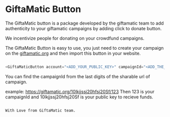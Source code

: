 # GiftaMatic Button

The GiftaMatic button is a package developed by the giftamatic team to add authenticity to your giftamatic campaigns by adding click to donate button. 

We incentivize people for donating on your crowdfund campaigns.

The GiftaMatic Button is easy to use, you just need to create your campaign on the [giftamatic.org](https://giftamatic.org) and then import this button in your website.

```javascript

<GiftaMaticButton account="<ADD_YOUR_PUBLIC_KEY>" campaignId="<ADD_THE_ID_FROM_CAMPAIGN_URL>" />

```

You can find the campaignId from the last digits of the sharable url of campaign.

example: https://giftamatic.org/10lkjjssj20hfsj20Sf/123 
Then 123 is your campaignId and 10lkjjssj20hfsj20Sf is your public key to recieve funds.

```

With Love from GiftaMatic team.
